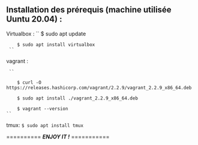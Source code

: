 ##   Installation des prérequis (machine utilisée Uuntu 20.04) : 

Virtualbox :
     `` $ sudo apt update  
        
        $ sudo apt install virtualbox
     ``

vagrant :

     ``  
     
        $ curl -O https://releases.hashicorp.com/vagrant/2.2.9/vagrant_2.2.9_x86_64.deb 
        
        $ sudo apt install ./vagrant_2.2.9_x86_64.deb  
        
        $ vagrant --version
    ``

tmux:
    ``
        $ sudo apt install tmux
    ``


==========  ***ENJOY IT !***  ===========
